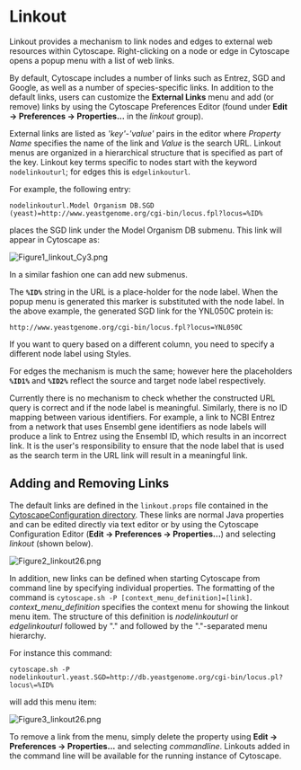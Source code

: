 <a id="linkout"> </a>
# Linkout

Linkout provides a mechanism to link nodes and edges to external web
resources within Cytoscape. Right-clicking on a node or edge in
Cytoscape opens a popup menu with a list of web links.

By default, Cytoscape includes a number of links such as
Entrez, SGD and Google, as well as a number of species-specific
links. In addition to the default links, users can customize the
**External Links** menu and add (or remove) links by using the Cytoscape
Preferences Editor (found under **Edit → Preferences → Properties...** 
in the *linkout* group).

External links are listed as *'key'-'value'* pairs in the
editor where *Property Name* specifies the name of the link and
*Value* is the search URL. Linkout menus are organized in a
hierarchical structure that is specified as part of the key. Linkout key terms
specific to nodes start with the keyword `nodelinkouturl`; for edges
this is `edgelinkouturl`.

For example, the following entry:

    nodelinkouturl.Model Organism DB.SGD (yeast)=http://www.yeastgenome.org/cgi-bin/locus.fpl?locus=%ID%

places the SGD link under the Model Organism DB submenu. This link will
appear in Cytoscape as:

![Figure1\_linkout\_Cy3.png](_static/images/Linkout/Figure1_linkout_Cy3.png)

In a similar fashion one can add new submenus.

The **`%ID%`** string in the URL is a place-holder for the node label.
When the popup menu is generated this marker is substituted with the
node label. In the above example, the generated SGD link for the YNL050C
protein is:

    http://www.yeastgenome.org/cgi-bin/locus.fpl?locus=YNL050C

If you want to query based on a different column, you need to specify a
different node label using Styles.

For edges the mechanism is much the same; however here the placeholders
**`%ID1%`** and **`%ID2%`** reflect the source and target node label
respectively.

Currently there is no mechanism to check whether the constructed URL
query is correct and if the node label is meaningful. Similarly, there
is no ID mapping between various identifiers. For example, a link to
NCBI Entrez from a network that uses Ensembl gene identifiers as node
labels will produce a link to Entrez using the Ensembl ID, which results
in an incorrect link. It is the user's responsibility to ensure that the
node label that is used as the search term in the URL link will result
in a meaningful link.

<a id="adding_and_removing_links"> </a>
## Adding and Removing Links

The default links are defined in the `linkout.props` file contained in the 
[CytoscapeConfiguration directory](Launching_Cytoscape.md?highlight=cytoscapeconfiguration#downloading-and-installing). These links are normal Java properties and can
be edited directly via text editor or by using the Cytoscape Configuration Editor (**Edit → Preferences → Properties...**) and
selecting *linkout* (shown below). 

![Figure2\_linkout26.png](_static/images/Linkout/Figure2_linkout26.png)

In addition, new links can be defined when starting Cytoscape from
command line by specifying individual properties. The formatting of the
command is ` cytoscape.sh -P [context_menu_definition]=[link] `.
*context\_menu\_definition* specifies the context menu for showing the
linkout menu item. The structure of this definition is *nodelinkouturl* or *edgelinkouturl* followed by
"." and followed by the "."-separated menu hierarchy.

For instance this command:

    cytoscape.sh -P nodelinkouturl.yeast.SGD=http://db.yeastgenome.org/cgi-bin/locus.pl?locus\=%ID%

will add this menu item:

![Figure3\_linkout26.png](_static/images/Linkout/Figure3_linkout26.png)

To remove a link from the menu, simply delete the property using **Edit
→ Preferences → Properties...** and selecting *commandline*. Linkouts
added in the command line will be available for the running instance of
Cytoscape.
